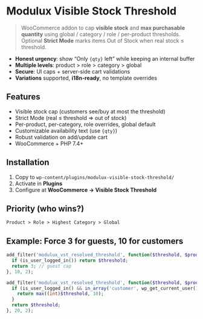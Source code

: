 # Modulux Visible Stock Threshold

> WooCommerce addon to cap **visible stock** and **max purchasable quantity** using global / category / role / per-product thresholds. Optional **Strict Mode** marks items Out of Stock when real stock ≤ threshold.

- **Honest urgency**: show “Only `{qty}` left” while keeping an internal buffer
- **Multiple levels**: product > role > category > global
- **Secure**: UI caps + server-side cart validations
- **Variations** supported, **i18n-ready**, no template overrides

## Features
- Visible stock cap (customers see/buy at most the threshold)
- Strict Mode (real ≤ threshold ⇒ out of stock)
- Per-product, per-category, role overrides, global default
- Customizable availability text (use `{qty}`)
- Robust validation on add/update cart
- WooCommerce + PHP 7.4+

## Installation
1. Copy to `wp-content/plugins/modulux-visible-stock-threshold/`
2. Activate in **Plugins**
3. Configure at **WooCommerce → Visible Stock Threshold**

## Priority (who wins?)
`Product > Role > Highest Category > Global`

## Example: Force 3 for guests, 10 for customers
```php
add_filter('modulux_vst_resolved_threshold', function($threshold, $product){
  if (is_user_logged_in()) return $threshold;
  return 3; // guest cap
}, 10, 2);

add_filter('modulux_vst_resolved_threshold', function($threshold, $product){
  if (is_user_logged_in() && in_array('customer', wp_get_current_user()->roles, true)) {
    return max((int)$threshold, 10);
  }
  return $threshold;
}, 20, 2);
